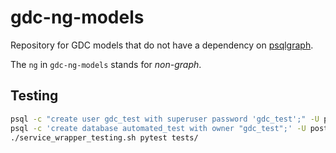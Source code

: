 # gdc-ng-models

Repository for GDC models that do not have a dependency on [psqlgraph](https://github.com/NCI-GDC/psqlgraph).

The `ng` in `gdc-ng-models` stands for _non-graph_.

## Testing

```sh
psql -c "create user gdc_test with superuser password 'gdc_test';" -U postgres
psql -c 'create database automated_test with owner "gdc_test";' -U postgres
./service_wrapper_testing.sh pytest tests/
```
